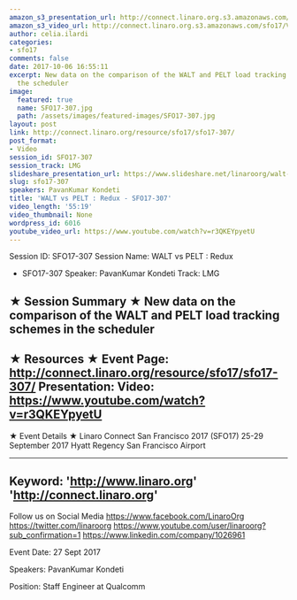 ```yaml
---
amazon_s3_presentation_url: http://connect.linaro.org.s3.amazonaws.com/sfo17/Presentations/SFO17-307%20WALT%20vs%20PELT.pdf
amazon_s3_video_url: http://connect.linaro.org.s3.amazonaws.com/sfo17/Videos/SFO17-307%20-%20WALT%20vs%20PELT%20%20%20Redux.mp4
author: celia.ilardi
categories:
- sfo17
comments: false
date: 2017-10-06 16:55:11
excerpt: New data on the comparison of the WALT and PELT load tracking schemes in
  the scheduler
image:
  featured: true
  name: SFO17-307.jpg
  path: /assets/images/featured-images/SFO17-307.jpg
layout: post
link: http://connect.linaro.org/resource/sfo17/sfo17-307/
post_format:
- Video
session_id: SFO17-307
session_track: LMG
slideshare_presentation_url: https://www.slideshare.net/linaroorg/walt-vs-pelt-redux-sfo17307
slug: sfo17-307
speakers: PavanKumar Kondeti
title: 'WALT vs PELT : Redux - SFO17-307'
video_length: '55:19'
video_thumbnail: None
wordpress_id: 6016
youtube_video_url: https://www.youtube.com/watch?v=r3QKEYpyetU
---
```


Session ID: SFO17-307
Session Name: WALT vs PELT : Redux
- SFO17-307
Speaker: PavanKumar Kondeti
Track: LMG

★ Session Summary ★
New data on the comparison of the WALT and PELT load tracking schemes in the scheduler
---------------------------------------------------
★ Resources ★
Event Page: http://connect.linaro.org/resource/sfo17/sfo17-307/
Presentation:
Video: https://www.youtube.com/watch?v=r3QKEYpyetU
---------------------------------------------------

★ Event Details ★
Linaro Connect San Francisco 2017 (SFO17)
25-29 September 2017
Hyatt Regency San Francisco Airport

---------------------------------------------------
Keyword:
'http://www.linaro.org'
'http://connect.linaro.org'
---------------------------------------------------
Follow us on Social Media
https://www.facebook.com/LinaroOrg
https://twitter.com/linaroorg
https://www.youtube.com/user/linaroorg?sub_confirmation=1
https://www.linkedin.com/company/1026961

Event Date: 27 Sept 2017

Speakers: PavanKumar Kondeti

Position: Staff Engineer at Qualcomm